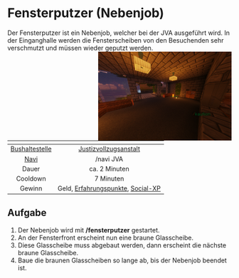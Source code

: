 # Fensterputzer (Nebenjob)
Der Fensterputzer ist ein Nebenjob, welcher bei der JVA ausgeführt wird. In der Einganghalle werden die Fensterscheiben von den Besuchenden sehr verschmutzt und müssen wieder geputzt werden. <img align="right" width="300" eight="150" src="../../../assets/image/nebenjobs/Fensterputzer.png">

| <!-- --> | <!-- --> |
| :-: | :-: |
| [Bushaltestelle](../../pages/öpnv/bus.md) | [Justizvollzugsanstalt](../../pages/orte/jva.md) |
| [Navi](../../pages/allgemein/navigation.md) | /navi JVA |
| Dauer | ca. 2 Minuten |
| Cooldown | 7 Minuten |
| Gewinn | Geld, [Erfahrungspunkte](../../pages/allgemein/level.md), [Social-XP](../../pages/skills/social.md) |

## Aufgabe
1. Der Nebenjob wird mit **/fensterputzer** gestartet.
2. An der Fensterfront erscheint nun eine braune Glasscheibe.
3. Diese Glasscheibe muss abgebaut werden, dann erscheint die nächste braune Glasscheibe.
4. Baue die braunen Glasscheiben so lange ab, bis der Nebenjob beendet ist.
